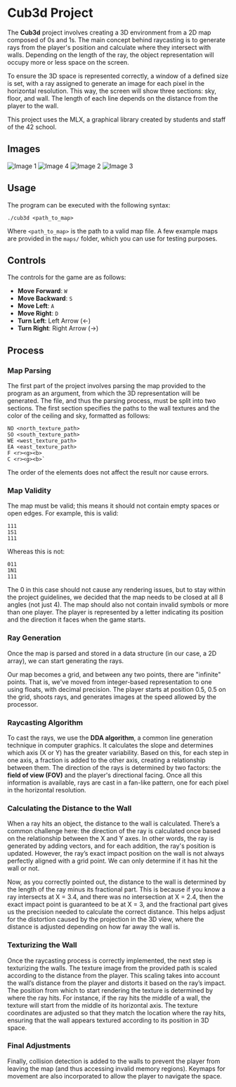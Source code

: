 # Cub3d Project

The **Cub3d** project involves creating a 3D environment from a 2D map composed of 0s and 1s. The main concept behind raycasting is to generate rays from the player's position and calculate where they intersect with walls. Depending on the length of the ray, the object representation will occupy more or less space on the screen.

To ensure the 3D space is represented correctly, a window of a defined size is set, with a ray assigned to generate an image for each pixel in the horizontal resolution. This way, the screen will show three sections: sky, floor, and wall. The length of each line depends on the distance from the player to the wall.

This project uses the MLX, a graphical library created by students and staff of the 42 school.

## Images

![Image 1](images/image1.jpg)
![Image 4](images/image4.jpg)
![Image 2](images/image2.jpg)
![Image 3](images/image3.jpg)

## Usage

The program can be executed with the following syntax:
```
./cub3d <path_to_map>
```
Where `<path_to_map>` is the path to a valid map file. A few example maps are provided in the `maps/` folder, which you can use for testing purposes.

## Controls

The controls for the game are as follows:

- **Move Forward**: `W`
- **Move Backward**: `S`
- **Move Left**: `A`
- **Move Right**: `D`
- **Turn Left**: Left Arrow (←)
- **Turn Right**: Right Arrow (→)

## Process
### Map Parsing

The first part of the project involves parsing the map provided to the program as an argument, from which the 3D representation will be generated. The file, and thus the parsing process, must be split into two sections. The first section specifies the paths to the wall textures and the color of the ceiling and sky, formatted as follows:
```
NO <north_texture_path>
SO <south_texture_path>
WE <west_texture_path>
EA <east_texture_path>
F <r><g><b>
C <r><g><b>`
```


The order of the elements does not affect the result nor cause errors.

### Map Validity

The map must be valid; this means it should not contain empty spaces or open edges. For example, this is valid:
```
111
1S1
111
```

Whereas this is not:
```
011
1N1
111
```


The 0 in this case should not cause any rendering issues, but to stay within the project guidelines, we decided that the map needs to be closed at all 8 angles (not just 4). The map should also not contain invalid symbols or more than one player. The player is represented by a letter indicating its position and the direction it faces when the game starts.

### Ray Generation

Once the map is parsed and stored in a data structure (in our case, a 2D array), we can start generating the rays.

Our map becomes a grid, and between any two points, there are "infinite" points. That is, we've moved from integer-based representation to one using floats, with decimal precision. The player starts at position 0.5, 0.5 on the grid, shoots rays, and generates images at the speed allowed by the processor.

### Raycasting Algorithm

To cast the rays, we use the **DDA algorithm**, a common line generation technique in computer graphics. It calculates the slope and determines which axis (X or Y) has the greater variability. Based on this, for each step in one axis, a fraction is added to the other axis, creating a relationship between them. The direction of the rays is determined by two factors: the **field of view (FOV)** and the player's directional facing. Once all this information is available, rays are cast in a fan-like pattern, one for each pixel in the horizontal resolution.

### Calculating the Distance to the Wall

When a ray hits an object, the distance to the wall is calculated. There’s a common challenge here: the direction of the ray is calculated once based on the relationship between the X and Y axes. In other words, the ray is generated by adding vectors, and for each addition, the ray's position is updated. However, the ray’s exact impact position on the wall is not always perfectly aligned with a grid point. We can only determine if it has hit the wall or not.

Now, as you correctly pointed out, the distance to the wall is determined by the length of the ray minus its fractional part. This is because if you know a ray intersects at X = 3.4, and there was no intersection at X = 2.4, then the exact impact point is guaranteed to be at X = 3, and the fractional part gives us the precision needed to calculate the correct distance. This helps adjust for the distortion caused by the projection in the 3D view, where the distance is adjusted depending on how far away the wall is.

### Texturizing the Wall

Once the raycasting process is correctly implemented, the next step is texturizing the walls. The texture image from the provided path is scaled according to the distance from the player. This scaling takes into account the wall’s distance from the player and distorts it based on the ray’s impact. The position from which to start rendering the texture is determined by where the ray hits. For instance, if the ray hits the middle of a wall, the texture will start from the middle of its horizontal axis. The texture coordinates are adjusted so that they match the location where the ray hits, ensuring that the wall appears textured according to its position in 3D space.

### Final Adjustments

Finally, collision detection is added to the walls to prevent the player from leaving the map (and thus accessing invalid memory regions). Keymaps for movement are also incorporated to allow the player to navigate the space.
